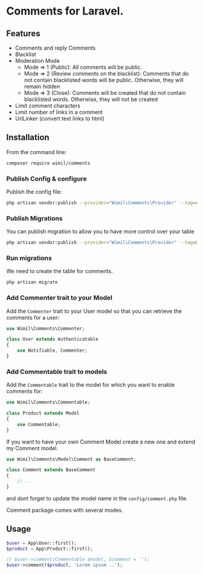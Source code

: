 # Comments for Laravel.


## Features

- Comments and reply Comments
- Blacklist
- Moderation Mode
    - Mode => 1 (Public): All comments will be public.
    - Mode => 2 (Review comments on the blacklist): Comments that do not contain blacklisted words will be public. Otherwise, they  will remain hidden
    - Mode => 3 (Close): Comments will be created that do not contain blacklisted words. Otherwise, they  will not be created
- Limit comment characters
- Limit number of links in a comment
- UrlLinker (convert text links to html)


## Installation

From the command line:

```bash
composer require wimil/comments
```

### Publish Config & configure

Publish the config file:

```bash
php artisan vendor:publish --provider="Wimil\Comments\Provider" --tag=config
```

### Publish Migrations

You can publish migration to allow you to have more control over your table

```bash
php artisan vendor:publish --provider="Wimil\Comments\Provider" --tag=migrations
```

### Run migrations

We need to create the table for comments.

```bash
php artisan migrate
```

### Add Commenter trait to your Model

Add the `Commenter` trait to your User model so that you can retrieve the comments for a user:

```php
use Wimil\Comments\Commenter;

class User extends Authenticatable
{
    use Notifiable, Commenter;
}
```

### Add Commentable trait to models

Add the `Commentable` trait to the model for which you want to enable comments for:

```php
use Wimil\Comments\Commentable;

class Product extends Model
{
    use Commentable;
}
```

If you want to have your own Comment Model create a new one and extend my Comment model.

``` php
use Wimil\Comments\Model\Comment as BaseComment;

class Comment extends BaseComment
{
    // ...
}
```

and dont forget to update the model name in the `config/comment.php` file.

Comment package comes with several modes.


## Usage

``` php
$user = App\User::first();
$product = App\Product::first();

// $user->comment(Commentable $model, $comment = '');
$user->comment($product, 'Lorem ipsum ..');

```

